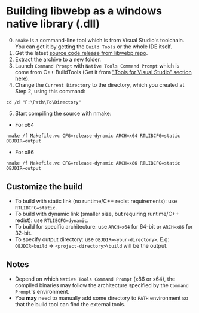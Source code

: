# Building libwebp as a windows native library (.dll)

0. `nmake` is a command-line tool which is from Visual Studio's toolchain. You can get it by getting the `Build Tools` or the whole IDE itself.
1. Get the latest [source code release from libwebp repo](https://github.com/webmproject/libwebp/releases).
2. Extract the archive to a new folder.
3. Launch `Command Prompt` with `Native Tools Command Prompt` which is come from C++ BuildTools (Get it from ["Tools for Visual Studio" section here](https://visualstudio.microsoft.com/downloads/)).
4. Change the `Current Directory` to the directory, which you created at Step 2, using this command:
```batch
cd /d "F:\Path\To\Directory"
```
5. Start compiling the source with nmake:
- For x64
```batch
nmake /f Makefile.vc CFG=release-dynamic ARCH=x64 RTLIBCFG=static OBJDIR=output
```
- For x86
```batch
nmake /f Makefile.vc CFG=release-dynamic ARCH=x86 RTLIBCFG=static OBJDIR=output
```

## Customize the build
- To build with static link (no runtime/C++ redist requirements): use `RTLIBCFG=static`.
- To build with dynamic link (smaller size, but requiring runtime/C++ redist): use `RTLIBCFG=dynamic`.
- To build for specific architecture: use `ARCH=x64` for 64-bit or `ARCH=x86` for 32-bit.
- To specify output directory: use `OBJDIR=<your-directory>`. E.g: `OBJDIR=build` => `<project-directory>\build` will be the output.

## Notes
* Depend on which `Native Tools Command Prompt` (x86 or x64), the compiled binaries may follow the architecture specified by the `Command Prompt`'s environment.
* You **may** need to manually add some directory to `PATH` environment so that the build tool can find the external tools.
